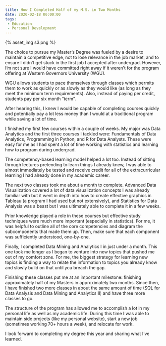 ```yaml
---
title: How I Completed Half of my M.S. in Two Months
date: 2020-02-18 00:00:00
tags:
 - Education
 - Personal Development
---
```


{% asset_img s3.png %}

The choice to pursue my Master’s Degree was fueled by a desire to maintain a competitive edge, not to lose relevance in the job market, and to ensure I didn’t get stuck in the first job I accepted after undergrad. However, I’m not sure I would have committed right away if it weren’t for the program offering at Western Governors University (WGU).

WGU allows students to pace themselves through classes which permits them to work as quickly or as slowly as they would like (as long as they meet the minimum term requirements). Also, instead of paying per credit, students pay per six month “term”.

After hearing this, I knew I would be capable of completing courses quickly and potentially pay a lot less money than I would at a traditional program while saving a lot of time.

I finished my first few courses within a couple of weeks. My major was Data Analytics and the first three courses I tackled were: Fundamentals of Data Analytics, Programming in Python, and R for Data Analysts. These were easy for me as I had spent a lot of time working with statistics and learning how to program during undergrad.

The competency-based learning model helped a lot too. Instead of sitting through lectures pretending to learn things I already knew, I was able to almost immediately be tested and receive credit for all of the extracurricular learning I had already done in my academic career.

The next two classes took me about a month to complete. Advanced Data Visualization covered a lot of data visualization concepts I was already familiar with but it went in depth into how to create effective graphics in Tableau (a program I had used but not extensively), and Statistics for Data Analysis was a beast but I was ultimately able to complete it in a few weeks.

Prior knowledge played a role in these courses but effective study techniques were much more important (especially in statistics). For me, it was helpful to outline all of the core competencies and diagram the subcomponents that made them up. Then, make sure that each component was sufficiently understood, one-by-one.

Finally, I completed Data Mining and Analytics I in just under a month. This one took me longer as I began to venture into new topics that pushed me out of my comfort zone. For me, the biggest strategy for learning new topics is finding a way to relate the information to topics you already know and slowly build on that until you breach the gap.

Finishing these classes put me at an important milestone: finishing approximately half of my Masters in approximately two months. Since then, I have finished two more classes in about the same amount of time (SQL for Data Analysis and Data Mining and Analytics II) and have three more classes to go.

The structure of the program has allowed me to accomplish a lot in my personal life as well as my academic life. During this time I was able to maintain side projects (like my personal website), start a new job (sometimes working 70+ hours a week), and relocate for work.

I look forward to completing my degree this year and sharing what I’ve learned.
